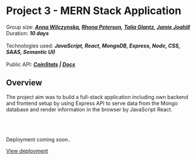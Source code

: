 # Project 3 - MERN Stack Application

Group size: ***[Anna Wilczynska](https://github.com/anwilcz), [Rhona Petersen](https:///github.com/rhonabpetersen), [Talia Glantz](https:///github.com/taliaglantz), [Jamie Joahill](https:///github.com/JamieJoahill)*** 
</br>
Duration: ***10 days***
</br>
</br>
Technologies used: ***JavaScript, React, MongoDB, Express, Node, CSS, SAAS, Semantic UI)***
</br>
</br>
Public API: ***[CoinStats](https://coinstats.app/) | [Docs](https://documenter.getpostman.com/view/5734027/RzZ6Hzr3)***

## Overview

The project aim was to build a full-stack application including own backend and frontend setup by using Express API to serve data from the Mongo database and render information in the browser by JavaScript React.

</br>
</br>
</br>
Deployment coming soon.. 

[ View deployment ](http://)

</br>
</br>
